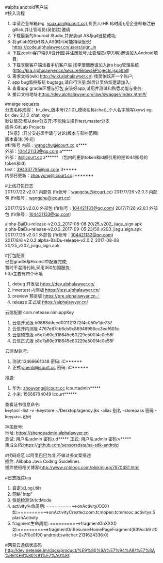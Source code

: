 #alpha android客户端  
#接入流程  
 1. 申请企业邮箱(eg. youxuan@icourt.cc),负责人(HR 韩时雨);用企业邮箱注册gitlab,并让管理员(吴佑炫)邀请  
 2. 下载最新的Android Studio,并安装git AS与git链接成功;  
 3. 将gitlab的代码导入AS(时间可能持续很长) https://code.alphalawyer.cn/users/sign_in  
 4. 下载zeplin客户端(UI设计图)并注册账号,让管理员(李方明)邀请加入Android项目;
 5. 下载享聊客户端活着手机客户端 找李珊珊邀请加入jira bug管理系统 (http://jira.alphalawyer.cn/secure/BrowseProjects.jspa#all)  
 6. 需求文档(wiki http://wiki.alphalawyer.cn) 找吴佑炫开一个账户;  
 7. app bug监控系统 bugtags,请自行注册,然后让吴佑炫邀请加入;  
 8. 查看app gradle环境与打包,安装好app,试用并测试和熟悉功能与业务;
 9. 接口文档地址:https://dev.alphalawyer.cn/ilaw/swagger/index.html#/ 
 
#merge requests  
   分支名称规则： br_dev_版本号(2.1.0)_模块名称(chat)_个人名字简写(xyw)  eg.  br_dev_2.1.0_chat_xyw   
   默认情况:都从dev分支开;不能独立操作test,master分支  
   插件:GitLab Projects  
   【注意】:开分支必须申请与讨论(版本与影响范围)  
   版本备注:(补充)  
#fir账号
 内部：wangchu@icourt.cc   q****  
 外部：104421133@qq.com    a*****  
 外部：it@icourt.cc        z****** （包内的更新token和id都引用的是1044账号的token和id）  
 test：394337795@qq.com    3*****  
 内部日更新：zhouyong@icourt.cc     I******* 


#上线打包日志  
 2017/7/22 v2.0.1 内部包 (fir账号：wangchu@icourt.cc)
 2017/7/26 v2.0.3 内部包 (fir账号：wangchu@icourt.cc)

 2017/7/25 v2.0.0 外部包 (fir账号：104421133@qq.com)
 2017/7/26 v2.0.1 外部包 (fir账号：104421133@qq.com) 
  
 alpha-BaiDu-release-v2.0.2_2017-08-08 20/25_v202_jiagu_sign.apk  
 alpha-BaiDu-release-v2.0.3_2017-09-05 23/50_v203_jiagu_sign.apk    
 2017/7/26 v2.0.1 外部包 (fir账号：104421133@qq.com)  
 2017/8/8  v2.0.2 alpha-BaiDu-release-v2.0.2_2017-08-08 20/25_v202_jiagu_sign.apk

#打包配置  
 已在gradle与Hconst中配置完成;  
 暂时不混淆代码,采用360加固服务;  
 http主要有四个环境  
 1. debug     开发版   https://dev.alphalawyer.cn/  
 2. innertest 内测版   https://test.alphalawyer.cn/  
 3. preview   预览版   https://pre.alphalawyer.cn／  
 4. release   正式版   https://alphalawyer.cn/  
 
 云信配置 com.netease.nim.appKey
 1. 云信开发版 b0888ddeed001121372f4c050e1de737
 2. 云信开内测版 4767e87cb6cb9c86946956cc3ecf605c
 3. 云信预览版 c8c7a60c918645e80229e500f4c0e58f
 4. 云信正式版 c8c7a60c918645e80229e500f4c0e58f

 云信IM账号:  
 1. 测试:13466661048      密码: iC******  
 2. 正式:chenli@icourt.cc 密码: iC******  
   
 推送:  
 1. 华为: zhouyong@icourt.cc  Icourtadmin*****  
 2. 小米: 15666794049         Icourt******

 查看证书信息命令:  
     keytool -list -v -keystore ~/Desktop/agency.jks -alias 别名 -storepass 密码 -keypass 密码  
      
 神策账号:  
  地址: https://shenceadmin.alphalawyer.cn  
  测试: 用户名:admin 密码:ud***** 
  正式: 用户名:admin 密码:v*****  
  集成文档:https://github.com/sensorsdata/sa-sdk-android   
  
#代码规范
 以阿里巴巴为准,不做过多文案描述  
 插件: Alibaba Java Coding Guidelines  
 插件使用相关博客:http://www.cnblogs.com/plokmju/p/7670481.html  
 
   
#日志跟踪tag
1. 自定义LogUtils
2. 网络"http"
3. 性能检测StrictMode
4. activity生命周期:  ===========>onActivityXXX() 如:===========>onActivityCreated:com.tcmopen.tcmmooc.activitys.SplashActivity
5. fragment生命周期:  ===========>fragmentOnXXX() 如:===========>fragmentOnResume:HomePageFragment{839ccb9 #0 id=0x7f0e0190 android:switcher:2131624336:0}  


#网易云通信状态码
  http://dev.netease.im/docs/product/%E9%80%9A%E7%94%A8/%E7%8A%B6%E6%80%81%E7%A0%81  